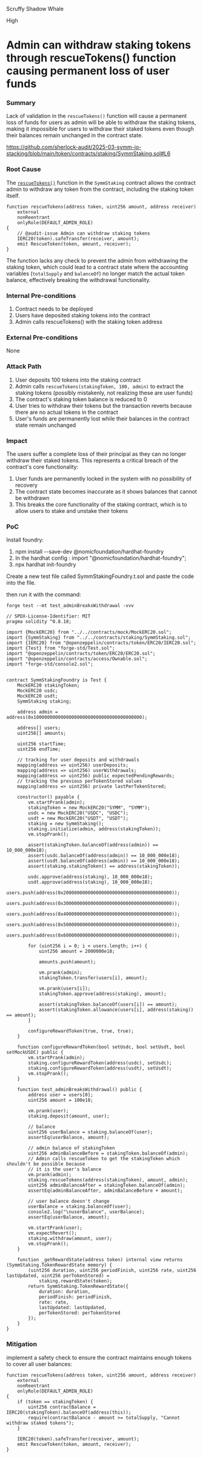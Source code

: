 Scruffy Shadow Whale

High

# Admin can withdraw staking tokens through rescueTokens() function causing permanent loss of user funds

### Summary

Lack of validation in the `rescueTokens()` function will cause a permanent loss of funds for users as admin will be able to withdraw the staking tokens, making it impossible for users to withdraw their staked tokens even though their balances remain unchanged in the contract state.

https://github.com/sherlock-audit/2025-03-symm-io-stacking/blob/main/token/contracts/staking/SymmStaking.sol#L6

### Root Cause

The [`rescueTokens()`](https://github.com/sherlock-audit/2025-03-symm-io-stacking/blob/main/token/contracts/staking/SymmStaking.sol#L343) function in the `SymmStaking` contract allows the contract admin to withdraw any token from the contract, including the staking token itself. 

```Solidity
function rescueTokens(address token, uint256 amount, address receiver)
    external
    nonReentrant
    onlyRole(DEFAULT_ADMIN_ROLE)
{
    // @audit-issue Admin can withdraw staking tokens
    IERC20(token).safeTransfer(receiver, amount);
    emit RescueToken(token, amount, receiver);
}
```

The function lacks any check to prevent the admin from withdrawing the staking token, which could lead to a contract state where the accounting variables (`totalSupply` and `balanceOf`) no longer match the actual token balance, effectively breaking the withdrawal functionality.

### Internal Pre-conditions

1. Contract needs to be deployed
2. Users have deposited staking tokens into the contract
3. Admin calls rescueTokens() with the staking token address

### External Pre-conditions

None

### Attack Path

1. User deposits 100 tokens into the staking contract
2. Admin calls `rescueTokens(stakingToken, 100, admin)` to extract the staking tokens (possibly mistakenly, not realizing these are user funds)
3. The contract's staking token balance is reduced to 0
4. User tries to withdraw their tokens but the transaction reverts because there are no actual tokens in the contract
5. User's funds are permanently lost while their balances in the contract state remain unchanged

### Impact

The users suffer a complete loss of their principal as they can no longer withdraw their staked tokens. This represents a critical breach of the contract's core functionality:

1. User funds are permanently locked in the system with no possibility of recovery
2. The contract state becomes inaccurate as it shows balances that cannot be withdrawn
3. This breaks the core functionality of the staking contract, which is to allow users to stake and unstake their tokens

### PoC

Install foundry:

1. npm install --save-dev @nomicfoundation/hardhat-foundry
2. In the hardhat config : import "@nomicfoundation/hardhat-foundry";
3. npx hardhat init-foundry

Create a new test file called SymmStakingFoundry.t.sol and paste the code into the file.

then run it with the command:

`forge test --mt test_adminBreaksWithdrawal -vvv`

```Solidity
// SPDX-License-Identifier: MIT
pragma solidity ^0.8.18;

import {MockERC20} from "../../contracts/mock/MockERC20.sol";
import {SymmStaking} from "../../contracts/staking/SymmStaking.sol";
import {IERC20} from "@openzeppelin/contracts/token/ERC20/IERC20.sol";
import {Test} from "forge-std/Test.sol";
import "@openzeppelin/contracts/token/ERC20/ERC20.sol";
import "@openzeppelin/contracts/access/Ownable.sol";
import "forge-std/console2.sol";


contract SymmStakingFoundry is Test {
    MockERC20 stakingToken;
    MockERC20 usdc;
    MockERC20 usdt;
    SymmStaking staking;

    address admin = address(0x1000000000000000000000000000000000000000);

    address[] users;
    uint256[] amounts;

    uint256 startTime;
    uint256 endTime;

    // tracking for user deposits and withdrawals
    mapping(address => uint256) userDeposits;
    mapping(address => uint256) userWithdrawals;
    mapping(address => uint256) public expectedPendingRewards;
    // tracking the previous perTokenStored values
    mapping(address => uint256) private lastPerTokenStored;

    constructor() payable {
        vm.startPrank(admin);
        stakingToken = new MockERC20("SYMM", "SYMM");
        usdc = new MockERC20("USDC", "USDC");
        usdt = new MockERC20("USDT", "USDT");
        staking = new SymmStaking();
        staking.initialize(admin, address(stakingToken));
        vm.stopPrank();

        assert(stakingToken.balanceOf(address(admin)) == 10_000_000e18);
        assert(usdc.balanceOf(address(admin)) == 10_000_000e18);
        assert(usdt.balanceOf(address(admin)) == 10_000_000e18);
        assert(staking.stakingToken() == address(stakingToken));

        usdc.approve(address(staking), 10_000_000e18);
        usdt.approve(address(staking), 10_000_000e18);
        users.push(address(0x2000000000000000000000000000000000000000));
        users.push(address(0x3000000000000000000000000000000000000000));
        users.push(address(0x4000000000000000000000000000000000000000));
        users.push(address(0x5000000000000000000000000000000000000000));
        users.push(address(0x6000000000000000000000000000000000000000));

        for (uint256 i = 0; i < users.length; i++) {
            uint256 amount = 2000000e18;

            amounts.push(amount);

            vm.prank(admin);
            stakingToken.transfer(users[i], amount);

            vm.prank(users[i]);
            stakingToken.approve(address(staking), amount);

            assert(stakingToken.balanceOf(users[i]) == amount);
            assert(stakingToken.allowance(users[i], address(staking)) == amount);
        }

        configureRewardToken(true, true, true);
    }

    function configureRewardToken(bool setUsdc, bool setUsdt, bool setMockUSDC) public {
        vm.startPrank(admin);
        staking.configureRewardToken(address(usdc), setUsdc);
        staking.configureRewardToken(address(usdt), setUsdt);
        vm.stopPrank();
    }

    function test_adminBreaksWithdrawal() public {
        address user = users[0];
        uint256 amount = 100e18;

        vm.prank(user);
        staking.deposit(amount, user);

        // balance
        uint256 userBalance = staking.balanceOf(user);
        assertEq(userBalance, amount);

        // admin balance of stakingToken
        uint256 adminBalanceBefore = stakingToken.balanceOf(admin);
        // Admin calls rescueToken to get the stakingToken which shouldn't be possible because
        // it is the user's balance
        vm.prank(admin);
        staking.rescueTokens(address(stakingToken), amount, admin);
        uint256 adminBalanceAfter = stakingToken.balanceOf(admin);
        assertEq(adminBalanceAfter, adminBalanceBefore + amount);

        // user balance doesn't change
        userBalance = staking.balanceOf(user);
        console2.log("\nuserBalance", userBalance);
        assertEq(userBalance, amount);

        vm.startPrank(user);
        vm.expectRevert();
        staking.withdraw(amount, user);
        vm.stopPrank();
    }

    function _getRewardState(address token) internal view returns (SymmStaking.TokenRewardState memory) {
        (uint256 duration, uint256 periodFinish, uint256 rate, uint256 lastUpdated, uint256 perTokenStored) =
            staking.rewardState(token);
        return SymmStaking.TokenRewardState({
            duration: duration,
            periodFinish: periodFinish,
            rate: rate,
            lastUpdated: lastUpdated,
            perTokenStored: perTokenStored
        });
    }
}

```



### Mitigation

 implement a safety check to ensure the contract maintains enough tokens to cover all user balances:

```Solidity
function rescueTokens(address token, uint256 amount, address receiver)
    external
    nonReentrant
    onlyRole(DEFAULT_ADMIN_ROLE)
{
    if (token == stakingToken) {
        uint256 contractBalance = IERC20(stakingToken).balanceOf(address(this));
        require(contractBalance - amount >= totalSupply, "Cannot withdraw staked tokens");
    }
    
    IERC20(token).safeTransfer(receiver, amount);
    emit RescueToken(token, amount, receiver);
}
```